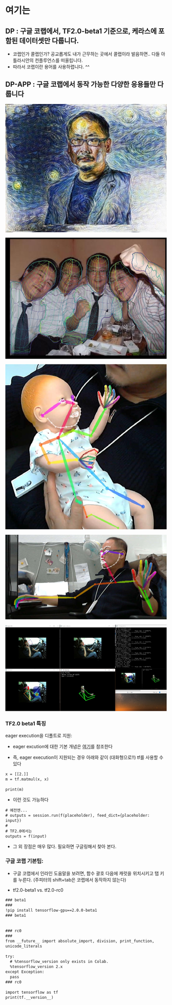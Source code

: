 여기는
======


## DP : 구글 코랩에서, TF2.0-beta1 기준으로, 케라스에 포함된 데이터셋만 다룹니다.

- 코랩인가 콜랩인가?  공교롭게도 내가 근무하는 곳에서 콜랩이라 발음하면.. 다들 아틀라시안의 컨플루언스를 떠올립니다. 
- 따라서 코랩이란 용어를 사용하렵니다. ^^


## DP-APP : 구글 코랩에서 동작 가능한 다양한 응용들만 다룹니다 

![alt text](/ext.jpg "Title")

![alt text](/densepose.jpg "Title")

![alt text](/baby.png "Title")

![alt text](/pose2.png "Title")

![alt text](/multi-stream.jpg "Title")





### TF2.0 beta1 특징

eager execution을 디폴트로 지원: 

- eager excution에 대한 기본 개념은 [여기](https://developers-kr.googleblog.com/2018/05/eager-execution.html)를 참조한다

- 즉, eager execution이 지원되는 경우 아래와 같이 (대화형으로!!) tf를 사용할 수 있다

~~~
x = [[2.]]
m = tf.matmul(x, x)

print(m)
~~~

- 이런 것도 가능하다

~~~
# 예전엔...
# outputs = session.run(f(placeholder), feed_dict={placeholder: input})
#
# TF2.0에서는
outputs = f(input)
~~~

- 그 외 장점은 매우 많다. 필요하면 구글링해서 찾아 본다.


### 구글 코랩 기본팁: 

- 구글 코랩에서 인라인 도움말을 보려면, 함수 괄호 다음에 캐럿을 위치시키고 탭 키를 누른다.
  (주피터의 shift+tab은 코랩에서 동작하지 않는다)
  
- tf2.0-beta1  vs.  tf2.0-rc0

~~~
### beta1
###
!pip install tensorflow-gpu==2.0.0-beta1
### beta1


### rc0
###
from __future__ import absolute_import, division, print_function, unicode_literals

try:
  # %tensorflow_version only exists in Colab.
  %tensorflow_version 2.x
except Exception:
  pass
### rc0

import tensorflow as tf
print(tf.__version__)
~~~

